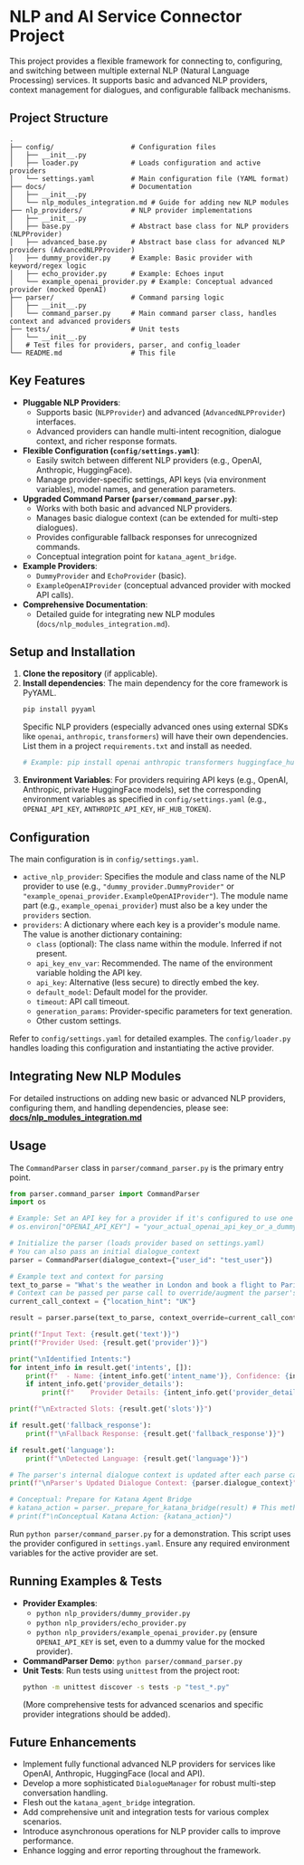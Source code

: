 # NLP and AI Service Connector Project

This project provides a flexible framework for connecting to, configuring, and switching between multiple external NLP (Natural Language Processing) services. It supports basic and advanced NLP providers, context management for dialogues, and configurable fallback mechanisms.

## Project Structure

```
.
├── config/                   # Configuration files
│   ├── __init__.py
│   ├── loader.py             # Loads configuration and active providers
│   └── settings.yaml         # Main configuration file (YAML format)
├── docs/                     # Documentation
│   ├── __init__.py
│   └── nlp_modules_integration.md # Guide for adding new NLP modules
├── nlp_providers/            # NLP provider implementations
│   ├── __init__.py
│   ├── base.py               # Abstract base class for NLP providers (NLPProvider)
│   ├── advanced_base.py      # Abstract base class for advanced NLP providers (AdvancedNLPProvider)
│   ├── dummy_provider.py     # Example: Basic provider with keyword/regex logic
│   ├── echo_provider.py      # Example: Echoes input
│   └── example_openai_provider.py # Example: Conceptual advanced provider (mocked OpenAI)
├── parser/                   # Command parsing logic
│   ├── __init__.py
│   └── command_parser.py     # Main command parser class, handles context and advanced providers
├── tests/                    # Unit tests
│   └── __init__.py
│   # Test files for providers, parser, and config_loader
└── README.md                 # This file
```

## Key Features

*   **Pluggable NLP Providers**:
    *   Supports basic (`NLPProvider`) and advanced (`AdvancedNLPProvider`) interfaces.
    *   Advanced providers can handle multi-intent recognition, dialogue context, and richer response formats.
*   **Flexible Configuration (`config/settings.yaml`)**:
    *   Easily switch between different NLP providers (e.g., OpenAI, Anthropic, HuggingFace).
    *   Manage provider-specific settings, API keys (via environment variables), model names, and generation parameters.
*   **Upgraded Command Parser (`parser/command_parser.py`)**:
    *   Works with both basic and advanced NLP providers.
    *   Manages basic dialogue context (can be extended for multi-step dialogues).
    *   Provides configurable fallback responses for unrecognized commands.
    *   Conceptual integration point for `katana_agent_bridge`.
*   **Example Providers**:
    *   `DummyProvider` and `EchoProvider` (basic).
    *   `ExampleOpenAIProvider` (conceptual advanced provider with mocked API calls).
*   **Comprehensive Documentation**:
    *   Detailed guide for integrating new NLP modules (`docs/nlp_modules_integration.md`).

## Setup and Installation

1.  **Clone the repository** (if applicable).
2.  **Install dependencies**:
    The main dependency for the core framework is PyYAML.
    ```bash
    pip install pyyaml
    ```
    Specific NLP providers (especially advanced ones using external SDKs like `openai`, `anthropic`, `transformers`) will have their own dependencies. List them in a project `requirements.txt` and install as needed.
    ```bash
    # Example: pip install openai anthropic transformers huggingface_hub
    ```
3.  **Environment Variables**: For providers requiring API keys (e.g., OpenAI, Anthropic, private HuggingFace models), set the corresponding environment variables as specified in `config/settings.yaml` (e.g., `OPENAI_API_KEY`, `ANTHROPIC_API_KEY`, `HF_HUB_TOKEN`).

## Configuration

The main configuration is in `config/settings.yaml`.

*   `active_nlp_provider`: Specifies the module and class name of the NLP provider to use (e.g., `"dummy_provider.DummyProvider"` or `"example_openai_provider.ExampleOpenAIProvider"`). The module name part (e.g., `example_openai_provider`) must also be a key under the `providers` section.
*   `providers`: A dictionary where each key is a provider's module name. The value is another dictionary containing:
    *   `class` (optional): The class name within the module. Inferred if not present.
    *   `api_key_env_var`: Recommended. The name of the environment variable holding the API key.
    *   `api_key`: Alternative (less secure) to directly embed the key.
    *   `default_model`: Default model for the provider.
    *   `timeout`: API call timeout.
    *   `generation_params`: Provider-specific parameters for text generation.
    *   Other custom settings.

Refer to `config/settings.yaml` for detailed examples. The `config/loader.py` handles loading this configuration and instantiating the active provider.

## Integrating New NLP Modules

For detailed instructions on adding new basic or advanced NLP providers, configuring them, and handling dependencies, please see:
**[docs/nlp_modules_integration.md](./docs/nlp_modules_integration.md)**

## Usage

The `CommandParser` class in `parser/command_parser.py` is the primary entry point.

```python
from parser.command_parser import CommandParser
import os

# Example: Set an API key for a provider if it's configured to use one from env
# os.environ["OPENAI_API_KEY"] = "your_actual_openai_api_key_or_a_dummy_one_for_mocked_provider"

# Initialize the parser (loads provider based on settings.yaml)
# You can also pass an initial dialogue_context
parser = CommandParser(dialogue_context={"user_id": "test_user"})

# Example text and context for parsing
text_to_parse = "What's the weather in London and book a flight to Paris for tomorrow?"
# Context can be passed per parse call to override/augment the parser's internal context
current_call_context = {"location_hint": "UK"}

result = parser.parse(text_to_parse, context_override=current_call_context)

print(f"Input Text: {result.get('text')}")
print(f"Provider Used: {result.get('provider')}")

print("\nIdentified Intents:")
for intent_info in result.get('intents', []):
    print(f"  - Name: {intent_info.get('intent_name')}, Confidence: {intent_info.get('confidence')}")
    if intent_info.get('provider_details'):
        print(f"    Provider Details: {intent_info.get('provider_details')}")

print(f"\nExtracted Slots: {result.get('slots')}")

if result.get('fallback_response'):
    print(f"\nFallback Response: {result.get('fallback_response')}")

if result.get('language'):
    print(f"\nDetected Language: {result.get('language')}")

# The parser's internal dialogue context is updated after each parse call
print(f"\nParser's Updated Dialogue Context: {parser.dialogue_context}")

# Conceptual: Prepare for Katana Agent Bridge
# katana_action = parser._prepare_for_katana_bridge(result) # This method is conceptual
# print(f"\nConceptual Katana Action: {katana_action}")
```

Run `python parser/command_parser.py` for a demonstration. This script uses the provider configured in `settings.yaml`. Ensure any required environment variables for the active provider are set.

## Running Examples & Tests

*   **Provider Examples**:
    *   `python nlp_providers/dummy_provider.py`
    *   `python nlp_providers/echo_provider.py`
    *   `python nlp_providers/example_openai_provider.py` (ensure `OPENAI_API_KEY` is set, even to a dummy value for the mocked provider).
*   **CommandParser Demo**: `python parser/command_parser.py`
*   **Unit Tests**:
    Run tests using `unittest` from the project root:
    ```bash
    python -m unittest discover -s tests -p "test_*.py"
    ```
    (More comprehensive tests for advanced scenarios and specific provider integrations should be added).

## Future Enhancements

*   Implement fully functional advanced NLP providers for services like OpenAI, Anthropic, HuggingFace (local and API).
*   Develop a more sophisticated `DialogueManager` for robust multi-step conversation handling.
*   Flesh out the `katana_agent_bridge` integration.
*   Add comprehensive unit and integration tests for various complex scenarios.
*   Introduce asynchronous operations for NLP provider calls to improve performance.
*   Enhance logging and error reporting throughout the framework.